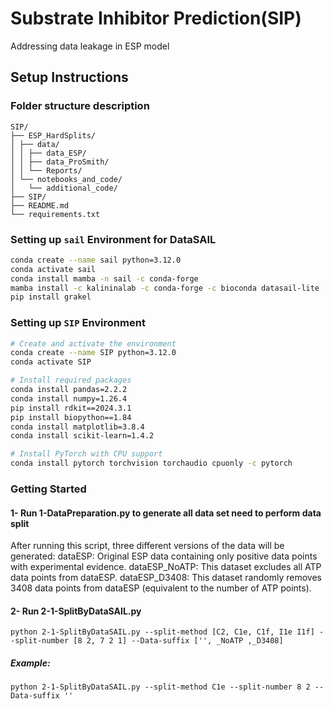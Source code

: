 # Substrate Inhibitor Prediction(SIP)

Addressing data leakage in ESP model


## Setup Instructions
###  Folder structure description
```
SIP/
├── ESP_HardSplits/
│ ├── data/
│ │ ├── data_ESP/
│ │ ├── data_ProSmith/
│ │ └── Reports/
│ └── notebooks_and_code/
│   └── additional_code/
├── SIP/
├── README.md
└── requirements.txt
```

### Setting up `sail` Environment for DataSAIL

```bash
conda create --name sail python=3.12.0
conda activate sail
conda install mamba -n sail -c conda-forge
mamba install -c kalininalab -c conda-forge -c bioconda datasail-lite
pip install grakel
```
### Setting up `SIP` Environment

```bash
# Create and activate the environment
conda create --name SIP python=3.12.0
conda activate SIP

# Install required packages
conda install pandas=2.2.2
conda install numpy=1.26.4
pip install rdkit==2024.3.1
pip install biopython==1.84
conda install matplotlib=3.8.4
conda install scikit-learn=1.4.2 

# Install PyTorch with CPU support
conda install pytorch torchvision torchaudio cpuonly -c pytorch
```

### Getting Started

#### 1- Run 1-DataPreparation.py to generate all data set need to perform data split
After running this script, three different versions of the data will be generated:
dataESP: Original ESP data containing only positive data points with experimental evidence.
dataESP_NoATP: This dataset excludes all ATP data points from dataESP.
dataESP_D3408: This dataset randomly removes 3408 data points from dataESP (equivalent to the number of ATP points).

#### 2- Run 2-1-SplitByDataSAIL.py
```
python 2-1-SplitByDataSAIL.py --split-method [C2, C1e, C1f, I1e I1f] --split-number [8 2, 7 2 1] --Data-suffix ['', _NoATP ,_D3408]
```
##### Example:
```
python 2-1-SplitByDataSAIL.py --split-method C1e --split-number 8 2 --Data-suffix ''
```


```
